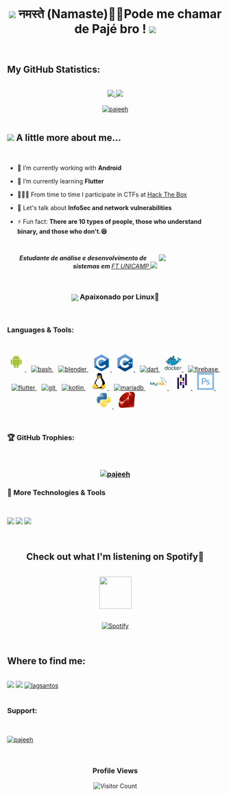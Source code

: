 <!-- Div para Title -->
<div align="center">
<h1 align="center">
<img src="https://i.gifer.com/XlO7.gif" width="45"/> नमस्ते (Namaste)🙏🏽Pode me chamar de Pajé bro ! <img src="https://i.gifer.com/WG8Q.gif" width="40"></h1>
</div>
<br/>

<h2 align="left"><strong>My GitHub Statistics:</strong></h2>
<br/>
<div align="center">

<a href="https://github.com/pajeeh">


<!--<br/> -->
<img height="200em" src="https://github-readme-stats.vercel.app/api?username=pajeeh&include_all_commits=true&show_icons=true&theme=merko&hide_border=false&border_color=00FF00&title_color=39FF14&text_color=32CD32&custom_title=Paj%C3%A9%20GitHub%20Stats"/>  
  
<img height="200em" src="https://github-readme-stats.vercel.app/api/top-langs/?username=pajeeh&include_all_commits=true&show_icons=true&layout=compact&langs_count=10&theme=merko&hide_border=false&border_color=00FF00&title_color=39FF14&text_color=32CD32"/>
</a>
</div>

<br/>

<div align="center">
<a href="https://github.com/pajeeh">
<img height="180em" src="https://github-readme-streak-stats.herokuapp.com?user=pajeeh&theme=hacker&date_format=j%20M%5B%20Y%5D&border=00FF00&fire=00FF00&ring=30D711" alt="pajeeh"/>
</a>
</div>
<br/>

## <img src="https://media.giphy.com/media/VgCDAzcKvsR6OM0uWg/giphy.gif" width="50"> A little more about me... 
<br/>

- 🔭 I’m currently working with **Android**

- 🌱 I’m currently learning **Flutter**

- 👨🏽‍💻 From time to time I participate in CTFs at [Hack The Box](https://app.hackthebox.com/users/393868)

- 💬 Let's talk about **InfoSec and network vulnerabilities**

- ⚡ Fun fact: **There are 10 types of people, those who understand binary, and those who don't.😆**

<br/>

<div><img align='right' src="https://media.giphy.com/media/M9gbBd9nbDrOTu1Mqx/giphy.gif" width="150">
<p align="center"><em><strong>Estudante de análise e desenvolvimento de sistemas em </strong><a href="https://www.ft.unicamp.br/">FT UNICAMP
</a><img src="https://media.giphy.com/media/WUlplcMpOCEmTGBtBW/giphy.gif" width="30"> 
</em></p>
<br/>

<h3 align="center"><img align="center" src="https://www.svgrepo.com/show/184138/linux.svg" width="30"/> Apaixonado por Linux💖 </h3>

<br/>
<div align="center">
<h3 align="left"><strong>Languages & Tools:</strong></h3>
<br/>
<p align="center"> 
<a href="https://developer.android.com" target="_blank" rel="noreferrer"> <img src="https://raw.githubusercontent.com/devicons/devicon/master/icons/android/android-original-wordmark.svg" alt="android" width="40" height="40"/> </a>&ensp;
<a href="https://www.gnu.org/software/bash/" target="_blank" rel="noreferrer"> <img src="https://www.vectorlogo.zone/logos/gnu_bash/gnu_bash-icon.svg" alt="bash" width="40" height="40"/> </a>&ensp;
<a href="https://www.blender.org/" target="_blank" rel="noreferrer"> <img src="https://download.blender.org/branding/community/blender_community_badge_white.svg" alt="blender" width="40" height="40"/> </a>&ensp;
<a href="https://www.cprogramming.com/" target="_blank" rel="noreferrer"> <img src="https://raw.githubusercontent.com/devicons/devicon/master/icons/c/c-original.svg" alt="c" width="40" height="40"/> </a>&ensp;
<a href="https://www.w3schools.com/cpp/" target="_blank" rel="noreferrer"> <img src="https://raw.githubusercontent.com/devicons/devicon/master/icons/cplusplus/cplusplus-original.svg" alt="cplusplus" width="40" height="40"/> </a>&ensp;
<a href="https://dart.dev" target="_blank" rel="noreferrer"> <img src="https://www.vectorlogo.zone/logos/dartlang/dartlang-icon.svg" alt="dart" width="40" height="40"/> </a>&ensp;
<a href="https://www.docker.com/" target="_blank" rel="noreferrer"> <img src="https://raw.githubusercontent.com/devicons/devicon/master/icons/docker/docker-original-wordmark.svg" alt="docker" width="40" height="40"/> </a>&ensp;
<a href="https://firebase.google.com/" target="_blank" rel="noreferrer"> <img src="https://www.vectorlogo.zone/logos/firebase/firebase-icon.svg" alt="firebase" width="40" height="40"/> </a>&ensp;
<a href="https://flutter.dev" target="_blank" rel="noreferrer"> <img src="https://www.vectorlogo.zone/logos/flutterio/flutterio-icon.svg" alt="flutter" width="40" height="40"/> </a>&ensp;
<a href="https://git-scm.com/" target="_blank" rel="noreferrer"> <img src="https://www.vectorlogo.zone/logos/git-scm/git-scm-icon.svg" alt="git" width="40" height="40"/> </a>&ensp;
<a href="https://kotlinlang.org" target="_blank" rel="noreferrer"> <img src="https://www.vectorlogo.zone/logos/kotlinlang/kotlinlang-icon.svg" alt="kotlin" width="40" height="40"/> </a>&ensp;
<a href="https://www.linux.org/" target="_blank" rel="noreferrer"> <img src="https://raw.githubusercontent.com/devicons/devicon/master/icons/linux/linux-original.svg" alt="linux" width="40" height="40"/> </a>&ensp;
<a href="https://mariadb.org/" target="_blank" rel="noreferrer"> <img src="https://www.vectorlogo.zone/logos/mariadb/mariadb-icon.svg" alt="mariadb" width="40" height="40"/> </a>&ensp;
<a href="https://www.mysql.com/" target="_blank" rel="noreferrer"> <img src="https://raw.githubusercontent.com/devicons/devicon/master/icons/mysql/mysql-original-wordmark.svg" alt="mysql" width="40" height="40"/> </a>&ensp;
<a href="https://pandas.pydata.org/" target="_blank" rel="noreferrer"> <img src="https://raw.githubusercontent.com/devicons/devicon/2ae2a900d2f041da66e950e4d48052658d850630/icons/pandas/pandas-original.svg" alt="pandas" width="40" height="40"/> </a>&ensp;
<a href="https://www.photoshop.com/en" target="_blank" rel="noreferrer"> <img src="https://raw.githubusercontent.com/devicons/devicon/master/icons/photoshop/photoshop-line.svg" alt="photoshop" width="40" height="40"/> </a>&ensp;
<a href="https://www.python.org" target="_blank" rel="noreferrer"> <img src="https://raw.githubusercontent.com/devicons/devicon/master/icons/python/python-original.svg" alt="python" width="40" height="40"/> </a>&ensp;
<a href="https://www.ruby-lang.org/en/" target="_blank" rel="noreferrer"> <img src="https://raw.githubusercontent.com/devicons/devicon/master/icons/ruby/ruby-original.svg" alt="ruby" width="40" height="40"/> </a>
</p>
</div>

<br/>

<div align="left" style="display: inline_block">
<h3><strong>🏆 GitHub Trophies:</strong><h3>
<br/>

<p align="center"> <a href="https://github.com/ryo-ma/github-profile-trophy"><img src="https://github-profile-trophy.vercel.app/?username=pajeeh" alt="pajeeh" /></a> 
</p>
</div>

<h3><strong>🔧 More Technologies & Tools</strong></h3>

<div align="left" style="display:inline_block"><br>

![](https://img.shields.io/badge/OS-Linux-informational?style=flat&logo=linux&logoColor=white&color=6aa6f8)
![](https://img.shields.io/badge/Editor-VS_Code-informational?style=flat&logo=visual-studio-code&logoColor=white&color=6aa6f8)
![](https://img.shields.io/badge/Tools-GitHub-informational?style=flat&logo=github&logoColor=white&color=6aa6f8)
</div>

<br/>

<!-- Div para Spotify -->
<div align="center">
<h2 align="center"> <strong>Check out what I'm listening on Spotify🎵</strong></h2>

<br/>

<a href="https://open.spotify.com/user/t7jdtrhmk7joivnm2cdd3c9py">
<img align="center" height="75" width="75" src="https://www.svgrepo.com/show/217778/spotify.svg">
</a>
<br/><br/>

[![Spotify](https://novatorem-pajeeh.vercel.app/api/spotify?background_color=0d1117&border_color=00FF00&)](https://open.spotify.com/user/t7jdtrhmk7joivnm2cdd3c9py)
</div>
<br/>


<h2 align="left"><strong>Where to find me:</strong></h2>
<br/>
<!-- Div para Mídias Sociais. Deve ficar no final do readme -->
<div >
<a href="https://github.com/pajeeh" target="blank"><img src="https://img.shields.io/badge/GitHub-100000?style=for-the-badge&logo=github&logoColor=white"></a>
<a href="https://instagram.com/_pajeeh" target="blank"><img src="https://img.shields.io/badge/Instagram-E4405F?style=for-the-badge&logo=instagram&logoColor=white"></a>
<a href="https://linkedin.com/in/lagsantos" target="blank"><img src="https://img.shields.io/badge/LinkedIn-0077B5?style=for-the-badge&logo=linkedin&logoColor=white" alt="lagsantos"></a>
</div>
<br/>

<div>
<h3 align="left"><strong>Support:</strong></h3>
<br/>
<p><a href="https://www.buymeacoffee.com/pajeeh"> <img align="center" src="https://cdn.buymeacoffee.com/buttons/v2/default-yellow.png" height="50" width="200" alt="pajeeh"/></a></p>
</div>
<br/>


<div align="center">
<h3 align="center"><strong>Profile Views</strong></h3>

![Visitor Count](https://profile-counter.glitch.me/pajeeh/count.svg)

</div>
